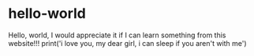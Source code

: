 # hello-world
Hello, world, I would appreciate it if I can learn something from this website!!!
print('i love you, my dear girl, i can sleep if you aren't with me')

